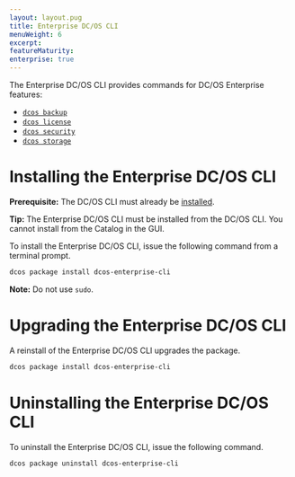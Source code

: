 ```yaml
---
layout: layout.pug
title: Enterprise DC/OS CLI
menuWeight: 6
excerpt:
featureMaturity:
enterprise: true
---
```


The Enterprise DC/OS CLI provides commands for DC/OS Enterprise features: 

- [`dcos backup`](/1.11/cli/command-reference/dcos-backup)
- [`dcos license`](/1.11/cli/command-reference/dcos-license)
- [`dcos security`](/1.11/cli/command-reference/dcos-security)
- [`dcos storage`](/1.11/cli/command-reference/dcos-storage)

# <a name="ent-cli-install"></a>Installing the Enterprise DC/OS CLI

**Prerequisite:** The DC/OS CLI must already be [installed](/1.11/cli/install/).

**Tip:** The Enterprise DC/OS CLI must be installed from the DC/OS CLI. You cannot install from the Catalog in the GUI.

To install the Enterprise DC/OS CLI, issue the following command from a terminal prompt.

```bash
dcos package install dcos-enterprise-cli
```

**Note:** Do not use `sudo`.


# <a name="ent-cli-upgrade"></a>Upgrading the Enterprise DC/OS CLI

A reinstall of the Enterprise DC/OS CLI upgrades the package.

```bash
dcos package install dcos-enterprise-cli
```


# <a name="ent-cli-uninstall"></a>Uninstalling the Enterprise DC/OS CLI

To uninstall the Enterprise DC/OS CLI, issue the following command.

```bash
dcos package uninstall dcos-enterprise-cli
```
